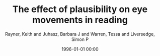 ---
layout: post
title: The effect of plausibility on eye movements in reading

date: 1996-01-01 00:00
author: Rayner, Keith and Juhasz, Barbara J and Warren, Tessa and Liversedge, Simon P
journal: Journal of Experimental Psychology Learning Memory and Cognition

link: https://doi.org/10.1037/0278-7393.30.6.1290

year: 2004
---